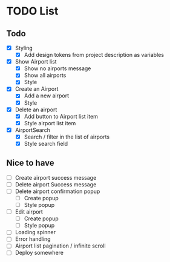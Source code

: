 # TODO List

## Todo
- [x] Styling
  - [x] Add design tokens from project description as variables
- [x] Show Airport list
  - [x] Show no airports message
  - [x] Show all airports
  - [x] Style
- [x] Create an Airport
  - [x] Add a new airport
  - [x] Style
- [x] Delete an airport
  - [x] Add button to Airport list item
  - [x] Style airport list item
- [x] AirportSearch
  - [x] Search / filter in the list of airports
  - [x] Style search field

## Nice to have
- [ ] Create airport success message
- [ ] Delete airport Success message
- [ ] Delete airport confirmation popup
  - [ ] Create popup 
  - [ ] Style popup 
- [ ] Edit airport
  - [ ] Create popup
  - [ ] Style popup
- [ ] Loading spinner
- [ ] Error handling
- [ ] Airport list pagination / infinite scroll
- [ ] Deploy somewhere
